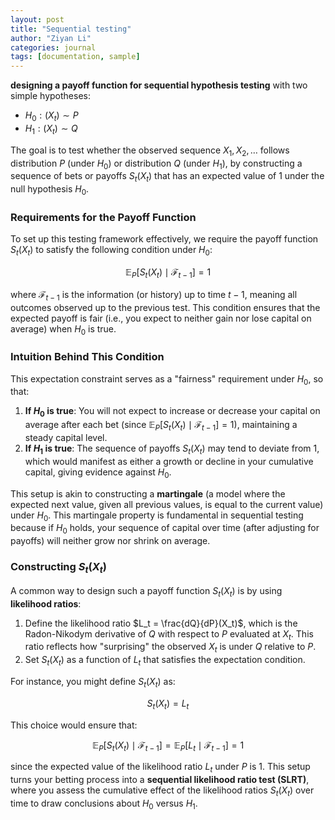 ```yaml
---
layout: post
title: "Sequential testing"
author: "Ziyan Li"
categories: journal
tags: [documentation, sample]
---
```


**designing a payoff function for sequential hypothesis testing** with two simple hypotheses: 

- $H_0: (X_t) \sim P$
- $H_1: (X_t) \sim Q$

The goal is to test whether the observed sequence $X_1, X_2, \dots$ follows distribution $P$ (under $H_0$) or distribution $Q$ (under $H_1$), by constructing a sequence of bets or payoffs $S_t(X_t)$ that has an expected value of 1 under the null hypothesis $H_0$.

### Requirements for the Payoff Function

To set up this testing framework effectively, we require the payoff function $S_t(X_t)$ to satisfy the following condition under $H_0$:

$$
\mathbb{E}_{P}[S_t(X_t) \mid \mathcal{F}_{t-1}] = 1
$$

where $\mathcal{F}_{t-1}$ is the information (or history) up to time $t-1$, meaning all outcomes observed up to the previous test. This condition ensures that the expected payoff is fair (i.e., you expect to neither gain nor lose capital on average) when $H_0$ is true.

### Intuition Behind This Condition

This expectation constraint serves as a "fairness" requirement under $H_0$, so that:

1. **If $H_0$ is true**: You will not expect to increase or decrease your capital on average after each bet (since $\mathbb{E}_{P}[S_t(X_t) \mid \mathcal{F}_{t-1}] = 1$), maintaining a steady capital level.
2. **If $H_1$ is true**: The sequence of payoffs $S_t(X_t)$ may tend to deviate from 1, which would manifest as either a growth or decline in your cumulative capital, giving evidence against $H_0$.

This setup is akin to constructing a **martingale** (a model where the expected next value, given all previous values, is equal to the current value) under $H_0$. This martingale property is fundamental in sequential testing because if $H_0$ holds, your sequence of capital over time (after adjusting for payoffs) will neither grow nor shrink on average.

### Constructing $S_t(X_t)$

A common way to design such a payoff function $S_t(X_t)$ is by using **likelihood ratios**:

1. Define the likelihood ratio $L_t = \frac{dQ}{dP}(X_t)$, which is the Radon-Nikodym derivative of $Q$ with respect to $P$ evaluated at $X_t$. This ratio reflects how "surprising" the observed $X_t$ is under $Q$ relative to $P$.
2. Set $S_t(X_t)$ as a function of $L_t$ that satisfies the expectation condition.

For instance, you might define $S_t(X_t)$ as:

$$
S_t(X_t) = L_t
$$

This choice would ensure that:

$$
\mathbb{E}_P[S_t(X_t) \mid \mathcal{F}_{t-1}] = \mathbb{E}_P[L_t \mid \mathcal{F}_{t-1}] = 1
$$

since the expected value of the likelihood ratio $L_t$ under $P$ is 1. This setup turns your betting process into a **sequential likelihood ratio test (SLRT)**, where you assess the cumulative effect of the likelihood ratios $S_t(X_t)$ over time to draw conclusions about $H_0$ versus $H_1$.
